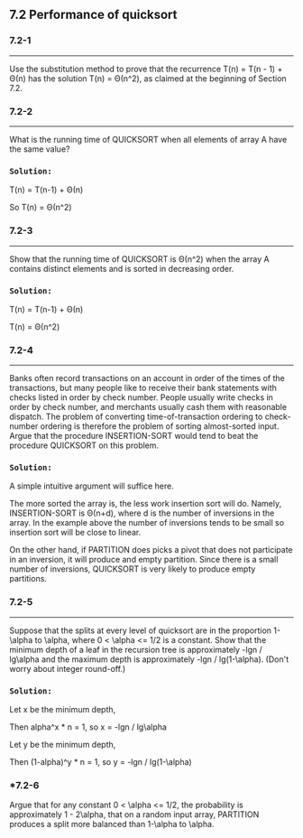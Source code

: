 ## 7.2 Performance of quicksort

### 7.2-1
***
Use the substitution method to prove that the recurrence T(n) = T(n - 1) + Θ(n) has the solution T(n) = Θ(n^2), as claimed at 
the beginning of Section 7.2.

### 7.2-2
***
What is the running time of QUICKSORT when all elements of array A have the same value?

### `Solution:`
T(n) = T(n-1) + Θ(n)

So T(n) = Θ(n^2)

### 7.2-3
***
Show that the running time of QUICKSORT is Θ(n^2) when the array A contains distinct elements and is sorted in decreasing order.

### `Solution:`
T(n) = T(n-1) + Θ(n)

T(n) = Θ(n^2)

### 7.2-4
***
Banks often record transactions on an account in order of the times of the transactions, but many people like to receive their 
bank statements with checks listed in order by check number. People usually write checks in order by check number, and merchants 
usually cash them with reasonable dispatch. The problem of converting time-of-transaction ordering to check-number ordering is 
therefore the problem of sorting almost-sorted input. Argue that the procedure INSERTION-SORT would tend to beat the procedure 
QUICKSORT on this problem.

### `Solution:`
A simple intuitive argument will suffice here.

The more sorted the array is, the less work insertion sort will do. Namely, INSERTION-SORT is Θ(n+d), where d is the number of 
inversions in the array. In the example above the number of inversions tends to be small so insertion sort will be close to linear.

On the other hand, if PARTITION does picks a pivot that does not participate in an inversion, it will produce and empty partition. 
Since there is a small number of inversions, QUICKSORT is very likely to produce empty partitions.

### 7.2-5
***
Suppose that the splits at every level of quicksort are in the proportion 1-\alpha to \alpha, where 0 < \alpha <= 1/2 is a constant. 
Show that the minimum depth of a leaf in the recursion tree is approximately -lgn / lg\alpha and the maximum depth is approximately 
-lgn / lg(1-\alpha). (Don't worry about integer round-off.)

### `Solution:`
Let x be the minimum depth,

Then alpha^x * n = 1, so x = -lgn / lg\alpha

Let y be the minimum depth,

Then (1-alpha)^y * n = 1, so y = -lgn / lg(1-\alpha)

### *7.2-6

Argue that for any constant 0 < \alpha <= 1/2, the probability is approximately 1 - 2\alpha, that on a random input array, 
PARTITION produces a split more balanced than 1-\alpha to \alpha.
